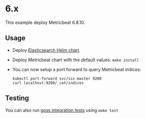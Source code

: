 # 6.x

This example deploy Metricbeat 6.8.10.


## Usage

* Deploy [Elasticsearch Helm chart][].

* Deploy Metricbeat chart with the default values: `make install`

* You can now setup a port forward to query Metricbeat indices:

  ```
  kubectl port-forward svc/six-master 9200
  curl localhost:9200/_cat/indices
  ```


## Testing

You can also run [goss integration tests][] using `make test`


[elasticsearch helm chart]: https://github.com/elastic/helm-charts/tree/master/elasticsearch/examples/6.x/
[goss integration tests]: https://github.com/elastic/helm-charts/tree/master/metricbeat/examples/6.x/test/goss.yaml
